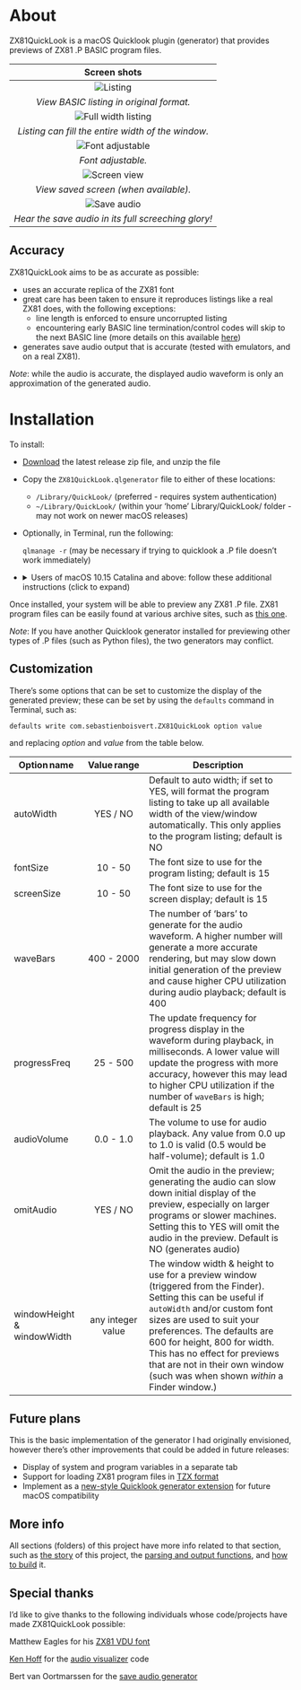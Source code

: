 # About

ZX81QuickLook is a macOS Quicklook plugin (generator) that provides previews of ZX81 .P BASIC program files.

| Screen shots |
|:---:|
|![Listing](./images/listing.png)|
|*View BASIC listing in original format.*|
|![Full width listing](./images/fullwidth.png)|
|*Listing can fill the entire width of the window.*|
|![Font adjustable](./images/largefont.png)|
|*Font adjustable.*|
|![Screen view](./images/screen.png)|
|*View saved screen (when available).*|
|![Save audio](./images/audio.png)|
|*Hear the save audio in its full screeching glory!*|

 Accuracy
-------
ZX81QuickLook aims to be as accurate as possible:

* uses an accurate replica of the ZX81 font
* great care has been taken to ensure it reproduces listings like a real ZX81 does, with the following exceptions:
	* line length is enforced to ensure uncorrupted listing
	* encountering early BASIC line termination/control codes will skip to the next BASIC line (more details on this available [here](./ZX81QuickLook))
* generates save audio output that is accurate (tested with emulators, and on a real ZX81).

_Note_: while the audio is accurate, the displayed audio waveform is only an approximation of the generated audio.

# Installation

To install:

* [Download](https://github.com/sebastienboisvert/ZX81QuickLook/releases) the latest release zip file, and unzip the file
* Copy the `ZX81QuickLook.qlgenerator` file to either of these locations:
	* `/Library/QuickLook/` (preferred - requires system authentication)
	* `~/Library/QuickLook/` (within your ‘home’ Library/QuickLook/ folder - may not work on newer macOS releases)
* Optionally, in Terminal, run the following:

	`qlmanage -r` (may be necessary if trying to quicklook a .P file doesn’t work immediately)

*  <details>
    <summary>Users of macOS 10.15 Catalina and above: follow these additional instructions (click to expand)</summary>

    <br/>After installation, you will need to enable the generator:
    1. Try previewing a .P file from the Finder; this will cause the following alert:

      ![Security Warning](images/Security-Warning.png)
    2. Dismiss the alert, go to System Preferences, and select the Security & Privacy section. You should see the warning highlighted here; click 'Allow Anyway' (requires system authentication)

      ![Allow in Security Preferences](images/Security-Allow.png)
    3. Try to preview a .P file again, which should trigger the following alert; click 'Open' and previews should work from then on.

      ![Open to Use](images/Security-Open.png)

  </details>


Once installed, your system will be able to preview any ZX81 .P file. ZX81 program files can be easily found at various archive sites, such as [this one](http://rwapsoftware.co.uk/zx81/zx81_software.html).

*Note*: If you have another Quicklook generator installed for previewing other types of .P files (such as Python files), the two generators may conflict.


## Customization

There’s some options that can be set to customize the display of the generated preview; these can be set by using the `defaults` command in Terminal, such as:

```
defaults write com.sebastienboisvert.ZX81QuickLook option value
```

and replacing _option_ and _value_ from the table below.

| Option name | Value range | Description |
| --- | :---------: | --- |
| autoWidth | YES / NO | Default to auto width; if set to YES, will format the program listing to take up all available width of the view/window automatically. This only applies to the program listing; default is NO |
| fontSize | 10 - 50 | The font size to use for the program listing; default is 15 |
| screenSize | 10 - 50 | The font size to use for the screen display; default is 15 |
| waveBars | 400 - 2000 | The number of ‘bars’ to generate for the audio waveform. A higher number will generate a more accurate rendering, but may slow down initial generation of the preview and cause higher CPU utilization during audio playback; default is 400 |
| progressFreq | 25 - 500 | The update frequency for progress display in the waveform during playback, in milliseconds. A lower value will update the progress with more accuracy, however this may lead to higher CPU utilization if the number of `waveBars` is high; default is 25 |
| audioVolume | 0.0 - 1.0 | The volume to use for audio playback. Any value from 0.0 up to 1.0 is valid (0.5 would be half-volume); default is 1.0 |
| omitAudio | YES / NO | Omit the audio in the preview; generating the audio can slow down initial display of the preview, especially on larger programs or slower machines. Setting this to YES will omit the audio in the preview. Default is NO (generates audio)
| windowHeight & windowWidth | any integer value | The window width & height to use for a preview window (triggered from the Finder). Setting this can be useful if `autoWidth` and/or custom font sizes are used to suit your preferences. The defaults are 600 for height, 800 for width. This has no effect for previews that are not in their own window (such was when shown *within* a Finder window.)|

## Future plans

This is the basic implementation of the generator I had originally envisioned, however there’s other improvements that could be added in future releases:

* Display of system and program variables in a separate tab
* Support for loading ZX81 program files in [TZX format](https://www.worldofspectrum.org/TZXformat.html)
* Implement as a [new-style Quicklook generator extension](https://nooverviewavailable.com/quicklook/) for future macOS compatibility

## More info

All sections (folders) of this project have more info related to that section, such as [the story](./ZX81QuickLook) of this project, the [parsing and output functions](./ZX81QuickLook/ZX81%20Functions), and [how to build](./ZX81QuickLook/QuickLook) it.

## Special thanks

I’d like to give thanks to the following individuals whose code/projects have made ZX81QuickLook possible:

Matthew Eagles for his [ZX81 VDU font](https://www.mattheweagles.co.uk/computing.htm)

[Ken Hoff](https://github.com/kenhoff) for the [audio visualizer](https://github.com/kenhoff/winds-waveform-example) code

Bert van Oortmarssen for the [save audio generator](https://odemar.home.xs4all.nl/zx81/zx81.htm)
